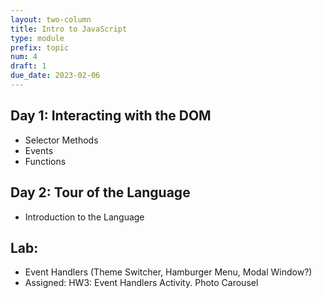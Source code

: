 ```yaml
---
layout: two-column
title: Intro to JavaScript
type: module
prefix: topic
num: 4
draft: 1
due_date: 2023-02-06
---
```


## Day 1: Interacting with the DOM
* Selector Methods
* Events 
* Functions

## Day 2: Tour of the Language
* Introduction to the Language

## Lab: 
* Event Handlers (Theme Switcher, Hamburger Menu, Modal Window?)
* Assigned: HW3: Event Handlers Activity. Photo Carousel
